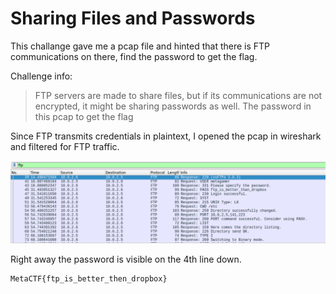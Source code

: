 # Sharing Files and Passwords

This challange gave me a pcap file and hinted that there is FTP communications on there, find the password to get the flag. 


Challenge info:
>FTP servers are made to share files, but if its communications are not encrypted, it might be sharing passwords as well. The password in this pcap to get the flag


Since FTP transmits credentials in plaintext, I opened the pcap in wireshark and filtered for FTP traffic.


![](sharing_1.png)



Right away the password is visible on the 4th line down.

```sh
MetaCTF{ftp_is_better_then_dropbox}
```